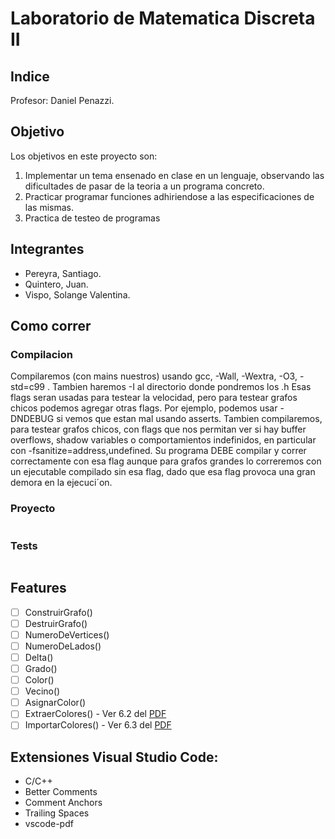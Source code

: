 # Laboratorio de Matematica Discreta II

## Indice



Profesor: Daniel Penazzi.

## Objetivo

Los objetivos en este proyecto son:
1. Implementar un tema ensenado en clase en un lenguaje, observando las dificultades de pasar de la teoria a un
programa concreto.
2. Practicar programar funciones adhiriendose a las especificaciones de las mismas.
3. Practica de testeo de programas

## Integrantes

- Pereyra, Santiago.
- Quintero, Juan.
- Vispo, Solange Valentina.

## Como correr

### Compilacion

Compilaremos (con mains nuestros) usando gcc, -Wall, -Wextra, -O3, -std=c99 . Tambien haremos -I al directorio
donde pondremos los .h
Esas flags seran usadas para testear la velocidad, pero para testear grafos chicos podemos agregar otras flags.
Por ejemplo, podemos usar -DNDEBUG si vemos que estan mal usando asserts.
Tambien compilaremos, para testear grafos chicos, con flags que nos permitan ver si hay buffer overflows,
shadow variables o comportamientos indefinidos, en particular con -fsanitize=address,undefined. Su programa
DEBE compilar y correr correctamente con esa flag aunque para grafos grandes lo correremos con un ejecutable
compilado sin esa flag, dado que esa flag provoca una gran demora en la ejecuci´on.

### Proyecto

```bash
```

### Tests

```bash
```

## Features

- [ ] ConstruirGrafo()
- [ ] DestruirGrafo()
- [ ] NumeroDeVertices()
- [ ] NumeroDeLados()
- [ ] Delta()
- [ ] Grado()
- [ ] Color()
- [ ] Vecino()
- [ ] AsignarColor()
- [ ] ExtraerColores() - Ver 6.2 del [PDF](PDFs/Parte1ProyectoMDII2024.pdf)
- [ ] ImportarColores() - Ver 6.3 del [PDF](PDFs/Parte1ProyectoMDII2024.pdf)

## Extensiones Visual Studio Code:

- C/C++
- Better Comments
- Comment Anchors
- Trailing Spaces
- vscode-pdf
